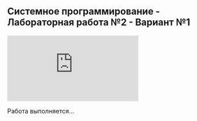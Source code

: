 ## Системное программирование - Лабораторная работа №2 - Вариант №1

![Методические указания](https://github.com/eeeeagle/SP_2/files/9845218/Guide.pdf)

Работа выполняется...
